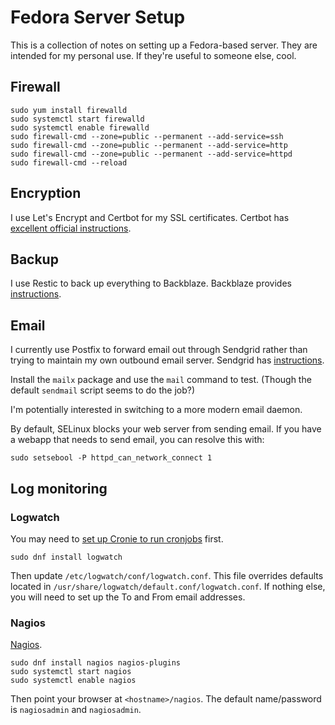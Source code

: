 # Fedora Server Setup

This is a collection of notes on setting up a Fedora-based server. They are intended for my personal use. If they're useful to someone else, cool.

## Firewall

```
sudo yum install firewalld
sudo systemctl start firewalld
sudo systemctl enable firewalld
sudo firewall-cmd --zone=public --permanent --add-service=ssh
sudo firewall-cmd --zone=public --permanent --add-service=http
sudo firewall-cmd --zone=public --permanent --add-service=httpd
sudo firewall-cmd --reload
```

## Encryption

I use Let's Encrypt and Certbot for my SSL certificates. Certbot has [excellent official instructions](https://certbot.eff.org/instructions?ws=apache&os=fedora).

## Backup

I use Restic to back up everything to Backblaze. Backblaze provides [instructions](https://www.backblaze.com/docs/cloud-storage-integrate-restic-with-backblaze-b2).

## Email

I currently use Postfix to forward email out through Sendgrid rather than trying to maintain my own outbound email server. Sendgrid has [instructions](https://docs.sendgrid.com/for-developers/sending-email/postfix).

Install the `mailx` package and use the `mail` command to test. (Though the default `sendmail` script seems to do the job?)

I'm potentially interested in switching to a more modern email daemon.

By default, SELinux blocks your web server from sending email. If you have a webapp that needs to send email, you can resolve this with:

```
sudo setsebool -P httpd_can_network_connect 1
```

## Log monitoring

### Logwatch

You may need to [set up Cronie to run cronjobs](https://docs.fedoraproject.org/en-US/fedora/latest/system-administrators-guide/monitoring-and-automation/Automating_System_Tasks/) first.

```
sudo dnf install logwatch
```

Then update `/etc/logwatch/conf/logwatch.conf`. This file overrides defaults located in `/usr/share/logwatch/default.conf/logwatch.conf`. If nothing else, you will need to set up the To and From email addresses.

### Nagios

[Nagios](https://www.nagios.org).

```
sudo dnf install nagios nagios-plugins
sudo systemctl start nagios
sudo systemctl enable nagios
```

Then point your browser at `<hostname>/nagios`. The default name/password is `nagiosadmin` and `nagiosadmin`.
